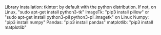 Library installation:
tkinter: by default with the python distribution. If not, on Linux, "sudo apt-get install python3-tk"
ImageTk: "pip3 install pillow" or "sudo apt-get install python3-pil python3-pil.imagetk" on Linux
Numpy: "pip3 install numpy"
Pandas: "pip3 install pandas"
matplotlib: "pip3 install matplotlib"
